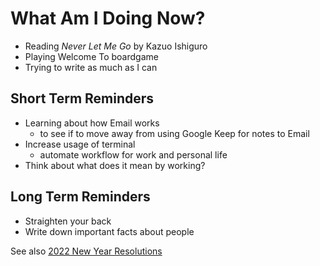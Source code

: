 # What Am I Doing Now?

- Reading _Never Let Me Go_ by Kazuo Ishiguro
- Playing Welcome To boardgame
- Trying to write as much as I can

## Short Term Reminders

- Learning about how Email works
    - to see if to move away from using Google Keep for notes to Email
- Increase usage of terminal
    - automate workflow for work and personal life
- Think about what does it mean by working?

## Long Term Reminders

- Straighten your back
- Write down important facts about people

See also [2022 New Year Resolutions](new-year-resolution.md)
